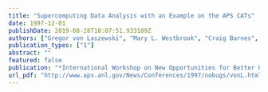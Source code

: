```yaml
---
title: "Supercomputing Data Analysis with an Example on the APS CATs"
date: 1997-12-01
publishDate: 2019-08-28T18:07:51.933189Z
authors: ["Gregor von Laszewski", "Mary L. Westbrook", "Craig Barnes", "Ian Foster"]
publication_types: ["1"]
abstract: ""
featured: false
publication: "*International Workshop on New Opportunities for Better User Group Software (NOBUGS)*"
url_pdf: "http://www.aps.anl.gov/News/Conferences/1997/nobugs/vonL.html"
---
```


